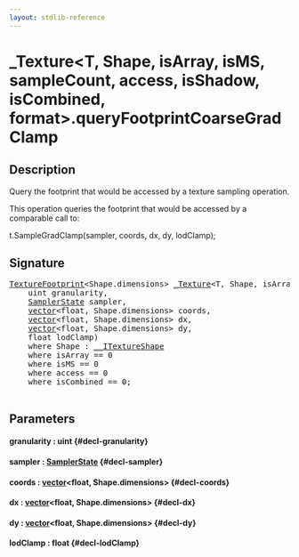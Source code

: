 ```yaml
---
layout: stdlib-reference
---
```


# \_Texture\<T, Shape, isArray, isMS, sampleCount, access, isShadow, isCombined, format\>\.queryFootprintCoarseGradClamp

## Description

Query the footprint that would be accessed by a texture sampling operation.

This operation queries the footprint that would be accessed
by a comparable call to:

t.SampleGradClamp(sampler, coords, dx, dy, lodClamp);




## Signature 

<pre>
<a href="/stdlib-reference/types/TextureFootprint/index" class="code_type">TextureFootprint</a>&lt;Shape.dimensions&gt; <a href="/stdlib-reference/types/Texture/index" class="code_type">_Texture</a>&lt;<span class="code_type">T</span>, Shape, isArray, isMS, sampleCount, access, isShadow, isCombined, format&gt;.<a href="/stdlib-reference/types/Texture/queryFootprintCoarseGradClamp">queryFootprintCoarseGradClamp</a>(
    <span class="code_keyword">uint</span> <span class='code_param'>granularity</span>,
    <a href="/stdlib-reference/types/SamplerState/index" class="code_type">SamplerState</a> <span class='code_param'>sampler</span>,
    <a href="/stdlib-reference/types/vector/index" class="code_type">vector</a>&lt;<span class="code_keyword">float</span>, Shape.dimensions&gt; <span class='code_param'>coords</span>,
    <a href="/stdlib-reference/types/vector/index" class="code_type">vector</a>&lt;<span class="code_keyword">float</span>, Shape.dimensions&gt; <span class='code_param'>dx</span>,
    <a href="/stdlib-reference/types/vector/index" class="code_type">vector</a>&lt;<span class="code_keyword">float</span>, Shape.dimensions&gt; <span class='code_param'>dy</span>,
    <span class="code_keyword">float</span> <span class='code_param'>lodClamp</span>)
    <span class='code_keyword'>where</span> Shape : <a href="/stdlib-reference/interfaces/ITextureShape/index" class="code_type">__ITextureShape</a>
    <span class='code_keyword'>where</span> isArray == 0
    <span class='code_keyword'>where</span> isMS == 0
    <span class='code_keyword'>where</span> access == 0
    <span class='code_keyword'>where</span> isCombined == 0;

</pre>

## Parameters

#### granularity  : uint {#decl-granularity}
#### sampler  : [SamplerState](/stdlib-reference/types/SamplerState/index) {#decl-sampler}
#### coords  : [vector](/stdlib-reference/types/vector/index)\<float, Shape\.dimensions\> {#decl-coords}
#### dx  : [vector](/stdlib-reference/types/vector/index)\<float, Shape\.dimensions\> {#decl-dx}
#### dy  : [vector](/stdlib-reference/types/vector/index)\<float, Shape\.dimensions\> {#decl-dy}
#### lodClamp  : float {#decl-lodClamp}

